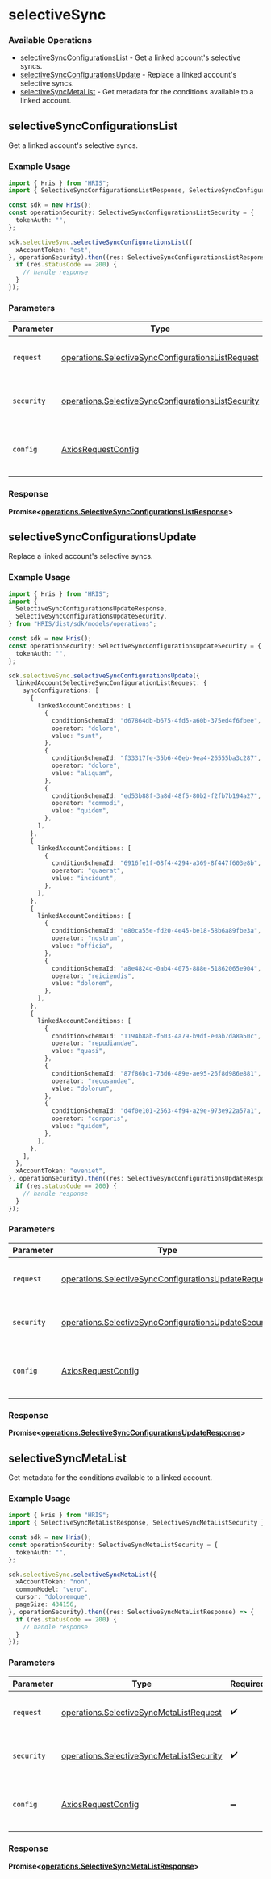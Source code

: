 # selectiveSync

### Available Operations

* [selectiveSyncConfigurationsList](#selectivesyncconfigurationslist) - Get a linked account's selective syncs.
* [selectiveSyncConfigurationsUpdate](#selectivesyncconfigurationsupdate) - Replace a linked account's selective syncs.
* [selectiveSyncMetaList](#selectivesyncmetalist) - Get metadata for the conditions available to a linked account.

## selectiveSyncConfigurationsList

Get a linked account's selective syncs.

### Example Usage

```typescript
import { Hris } from "HRIS";
import { SelectiveSyncConfigurationsListResponse, SelectiveSyncConfigurationsListSecurity } from "HRIS/dist/sdk/models/operations";

const sdk = new Hris();
const operationSecurity: SelectiveSyncConfigurationsListSecurity = {
  tokenAuth: "",
};

sdk.selectiveSync.selectiveSyncConfigurationsList({
  xAccountToken: "est",
}, operationSecurity).then((res: SelectiveSyncConfigurationsListResponse) => {
  if (res.statusCode == 200) {
    // handle response
  }
});
```

### Parameters

| Parameter                                                                                                                | Type                                                                                                                     | Required                                                                                                                 | Description                                                                                                              |
| ------------------------------------------------------------------------------------------------------------------------ | ------------------------------------------------------------------------------------------------------------------------ | ------------------------------------------------------------------------------------------------------------------------ | ------------------------------------------------------------------------------------------------------------------------ |
| `request`                                                                                                                | [operations.SelectiveSyncConfigurationsListRequest](../../models/operations/selectivesyncconfigurationslistrequest.md)   | :heavy_check_mark:                                                                                                       | The request object to use for the request.                                                                               |
| `security`                                                                                                               | [operations.SelectiveSyncConfigurationsListSecurity](../../models/operations/selectivesyncconfigurationslistsecurity.md) | :heavy_check_mark:                                                                                                       | The security requirements to use for the request.                                                                        |
| `config`                                                                                                                 | [AxiosRequestConfig](https://axios-http.com/docs/req_config)                                                             | :heavy_minus_sign:                                                                                                       | Available config options for making requests.                                                                            |


### Response

**Promise<[operations.SelectiveSyncConfigurationsListResponse](../../models/operations/selectivesyncconfigurationslistresponse.md)>**


## selectiveSyncConfigurationsUpdate

Replace a linked account's selective syncs.

### Example Usage

```typescript
import { Hris } from "HRIS";
import {
  SelectiveSyncConfigurationsUpdateResponse,
  SelectiveSyncConfigurationsUpdateSecurity,
} from "HRIS/dist/sdk/models/operations";

const sdk = new Hris();
const operationSecurity: SelectiveSyncConfigurationsUpdateSecurity = {
  tokenAuth: "",
};

sdk.selectiveSync.selectiveSyncConfigurationsUpdate({
  linkedAccountSelectiveSyncConfigurationListRequest: {
    syncConfigurations: [
      {
        linkedAccountConditions: [
          {
            conditionSchemaId: "d67864db-b675-4fd5-a60b-375ed4f6fbee",
            operator: "dolore",
            value: "sunt",
          },
          {
            conditionSchemaId: "f33317fe-35b6-40eb-9ea4-26555ba3c287",
            operator: "dolore",
            value: "aliquam",
          },
          {
            conditionSchemaId: "ed53b88f-3a8d-48f5-80b2-f2fb7b194a27",
            operator: "commodi",
            value: "quidem",
          },
        ],
      },
      {
        linkedAccountConditions: [
          {
            conditionSchemaId: "6916fe1f-08f4-4294-a369-8f447f603e8b",
            operator: "quaerat",
            value: "incidunt",
          },
        ],
      },
      {
        linkedAccountConditions: [
          {
            conditionSchemaId: "e80ca55e-fd20-4e45-be18-58b6a89fbe3a",
            operator: "nostrum",
            value: "officia",
          },
          {
            conditionSchemaId: "a8e4824d-0ab4-4075-888e-51862065e904",
            operator: "reiciendis",
            value: "dolorem",
          },
        ],
      },
      {
        linkedAccountConditions: [
          {
            conditionSchemaId: "1194b8ab-f603-4a79-b9df-e0ab7da8a50c",
            operator: "repudiandae",
            value: "quasi",
          },
          {
            conditionSchemaId: "87f86bc1-73d6-489e-ae95-26f8d986e881",
            operator: "recusandae",
            value: "dolorum",
          },
          {
            conditionSchemaId: "d4f0e101-2563-4f94-a29e-973e922a57a1",
            operator: "corporis",
            value: "quidem",
          },
        ],
      },
    ],
  },
  xAccountToken: "eveniet",
}, operationSecurity).then((res: SelectiveSyncConfigurationsUpdateResponse) => {
  if (res.statusCode == 200) {
    // handle response
  }
});
```

### Parameters

| Parameter                                                                                                                    | Type                                                                                                                         | Required                                                                                                                     | Description                                                                                                                  |
| ---------------------------------------------------------------------------------------------------------------------------- | ---------------------------------------------------------------------------------------------------------------------------- | ---------------------------------------------------------------------------------------------------------------------------- | ---------------------------------------------------------------------------------------------------------------------------- |
| `request`                                                                                                                    | [operations.SelectiveSyncConfigurationsUpdateRequest](../../models/operations/selectivesyncconfigurationsupdaterequest.md)   | :heavy_check_mark:                                                                                                           | The request object to use for the request.                                                                                   |
| `security`                                                                                                                   | [operations.SelectiveSyncConfigurationsUpdateSecurity](../../models/operations/selectivesyncconfigurationsupdatesecurity.md) | :heavy_check_mark:                                                                                                           | The security requirements to use for the request.                                                                            |
| `config`                                                                                                                     | [AxiosRequestConfig](https://axios-http.com/docs/req_config)                                                                 | :heavy_minus_sign:                                                                                                           | Available config options for making requests.                                                                                |


### Response

**Promise<[operations.SelectiveSyncConfigurationsUpdateResponse](../../models/operations/selectivesyncconfigurationsupdateresponse.md)>**


## selectiveSyncMetaList

Get metadata for the conditions available to a linked account.

### Example Usage

```typescript
import { Hris } from "HRIS";
import { SelectiveSyncMetaListResponse, SelectiveSyncMetaListSecurity } from "HRIS/dist/sdk/models/operations";

const sdk = new Hris();
const operationSecurity: SelectiveSyncMetaListSecurity = {
  tokenAuth: "",
};

sdk.selectiveSync.selectiveSyncMetaList({
  xAccountToken: "non",
  commonModel: "vero",
  cursor: "doloremque",
  pageSize: 434156,
}, operationSecurity).then((res: SelectiveSyncMetaListResponse) => {
  if (res.statusCode == 200) {
    // handle response
  }
});
```

### Parameters

| Parameter                                                                                            | Type                                                                                                 | Required                                                                                             | Description                                                                                          |
| ---------------------------------------------------------------------------------------------------- | ---------------------------------------------------------------------------------------------------- | ---------------------------------------------------------------------------------------------------- | ---------------------------------------------------------------------------------------------------- |
| `request`                                                                                            | [operations.SelectiveSyncMetaListRequest](../../models/operations/selectivesyncmetalistrequest.md)   | :heavy_check_mark:                                                                                   | The request object to use for the request.                                                           |
| `security`                                                                                           | [operations.SelectiveSyncMetaListSecurity](../../models/operations/selectivesyncmetalistsecurity.md) | :heavy_check_mark:                                                                                   | The security requirements to use for the request.                                                    |
| `config`                                                                                             | [AxiosRequestConfig](https://axios-http.com/docs/req_config)                                         | :heavy_minus_sign:                                                                                   | Available config options for making requests.                                                        |


### Response

**Promise<[operations.SelectiveSyncMetaListResponse](../../models/operations/selectivesyncmetalistresponse.md)>**

